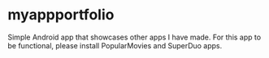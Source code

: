 # myappportfolio
Simple Android app that showcases other apps I have made. For this app to be functional, please install PopularMovies and SuperDuo apps.
